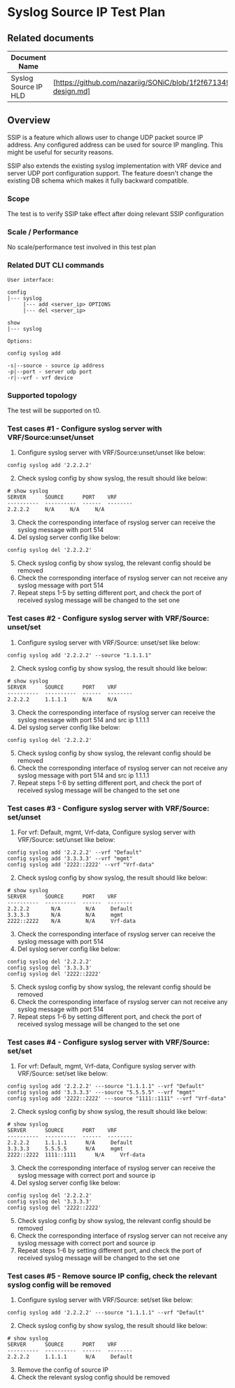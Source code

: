 # Syslog Source IP Test Plan

## Related documents

| **Document Name** | **Link** |
|-------------------|----------|
| Syslog Source IP HLD | [https://github.com/nazariig/SONiC/blob/1f2f6713495d04b41d19e0f201bff72af60ef52f/doc/syslog/syslog-design.md]|


## Overview

SSIP is a feature which allows user to change UDP packet source IP address.
Any configured address can be used for source IP mangling.
This might be useful for security reasons.

SSIP also extends the existing syslog implementation with VRF device and server UDP port configuration support. The feature doesn't change the existing DB schema which makes it fully backward compatible.

### Scope

The test is to verify SSIP take effect after doing relevant SSIP configuration   

### Scale / Performance

No scale/performance test involved in this test plan

### Related **DUT** CLI commands
```
User interface:

config
|--- syslog
     |--- add <server_ip> OPTIONS
     |--- del <server_ip>

show
|--- syslog

Options:

config syslog add

-s|--source - source ip address
-p|--port - server udp port
-r|--vrf - vrf device

```

### Supported topology
The test will be supported on t0.


### Test cases #1 -  Configure syslog server with VRF/Source:unset/unset
1. Configure syslog server with VRF/Source:unset/unset like below:
```
config syslog add '2.2.2.2' 
```
2. Check syslog config by show syslog, the result should like below:
```
# show syslog
SERVER      SOURCE      PORT    VRF
----------  ----------  ------  --------
2.2.2.2     N/A     N/A     N/A
```
3. Check the corresponding interface of rsyslog server can receive the syslog message with port 514
4. Del syslog server config like below:
```
config syslog del '2.2.2.2' 
```
5. Check syslog config by show syslog, the relevant config should be removed
6. Check the corresponding interface of rsyslog server can not receive any syslog message with port 514
7. Repeat steps 1-5 by setting different port, and check the port of received syslog message will be changed to the set one


### Test cases #2 -  Configure syslog server with VRF/Source: unset/set
1. Configure syslog server with VRF/Source: unset/set like below:
```
config syslog add '2.2.2.2' --source "1.1.1.1"
```
2. Check syslog config by show syslog, the result should like below:
```
# show syslog
SERVER      SOURCE      PORT    VRF
----------  ----------  ------  --------
2.2.2.2     1.1.1.1     N/A     N/A
```
3. Check the corresponding interface of rsyslog server can receive the syslog message with port 514 and src ip 1.1.1.1
4. Del syslog server config like below:
```
config syslog del '2.2.2.2' 
```
5. Check syslog config by show syslog, the relevant config should be removed
6. Check the corresponding interface of rsyslog server can not receive any syslog message with port 514 and src ip 1.1.1.1
7. Repeat steps 1-6 by setting different port, and check the port of received syslog message will be changed to the set one


### Test cases #3 -  Configure syslog server with VRF/Source: set/unset
1. For vrf: Default, mgmt, Vrf-data, Configure syslog server with VRF/Source: set/unset like below:
```
config syslog add '2.2.2.2' --vrf "Default"
config syslog add '3.3.3.3' --vrf "mgmt"
config syslog add '2222::2222' --vrf "Vrf-data"
```
2. Check syslog config by show syslog, the result should like below:
```
# show syslog
SERVER      SOURCE      PORT    VRF
----------  ----------  ------  --------
2.2.2.2       N/A        N/A     Default
3.3.3.3       N/A        N/A     mgmt
2222::2222    N/A        N/A     Vrf-data
```
3. Check the corresponding interface of rsyslog server can receive the syslog message with port 514
4. Del syslog server config like below:
```
config syslog del '2.2.2.2'
config syslog del '3.3.3.3'
config syslog del '2222::2222' 
```
5. Check syslog config by show syslog, the relevant config should be removed
6. Check the corresponding interface of rsyslog server can not receive any syslog message with port 514
7. Repeat steps 1-6 by setting different port, and check the port of received syslog message will be changed to the set one


### Test cases #4 -  Configure syslog server with VRF/Source: set/set
1. For vrf: Default, mgmt, Vrf-data, Configure syslog server with VRF/Source: set/set like below:
```
config syslog add '2.2.2.2' ---source "1.1.1.1" --vrf "Default"
config syslog add '3.3.3.3' ---source "5.5.5.5" --vrf "mgmt"
config syslog add '2222::2222' ---source "1111::1111" --vrf "Vrf-data"
```
2. Check syslog config by show syslog, the result should like below:
```
# show syslog
SERVER      SOURCE      PORT    VRF
----------  ----------  ------  --------
2.2.2.2     1.1.1.1      N/A     Default
3.3.3.3     5.5.5.5      N/A     mgmt
2222::2222  1111::1111      N/A     Vrf-data
```
3. Check the corresponding interface of rsyslog server can receive the syslog message with correct port and source ip
4. Del syslog server config like below:
```
config syslog del '2.2.2.2'
config syslog del '3.3.3.3'
config syslog del '2222::2222' 
```
5. Check syslog config by show syslog, the relevant config should be removed
6. Check the corresponding interface of rsyslog server can not receive any syslog message with correct port and source ip
7. Repeat steps 1-6 by setting different port, and check the port of received syslog message will be changed to the set one


### Test cases #5 -  Remove source IP config, check the relevant syslog config will be removed
1. Configure syslog server with VRF/Source: set/set like below:
```
config syslog add '2.2.2.2' ---source "1.1.1.1" --vrf "Default"
```
2. Check syslog config by show syslog, the result should like below:
```
# show syslog
SERVER      SOURCE      PORT    VRF
----------  ----------  ------  --------
2.2.2.2     1.1.1.1      N/A     Default
```
3. Remove the config of source IP
4. Check the relevant syslog config should be removed
